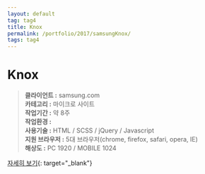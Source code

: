 ```yaml
---
layout: default
tag: tag4
title: Knox
permalink: /portfolio/2017/samsungKnox/
tags: tag4
---
```

# Knox
> **클라이언트 :** samsung.com   
> **카테고리 :** 마이크로 사이트   
> **작업기간 :** 약 8주   
> **작업환경 :**    
> **사용기술 :** HTML / SCSS / jQuery / Javascript   
> **지원 브라우저 :** 5대 브라우저(chrome, firefox, safari, opera, IE)   
> **해상도 :** PC 1920 / MOBILE 1024   

[자세히 보기](/src/2017/samsungKnox){: target="_blank"}